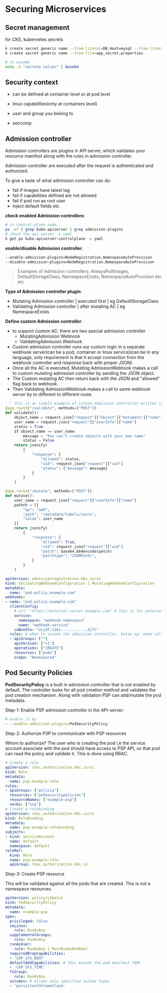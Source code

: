 # Securing Microservices

## Secret management

for CKS, kubernetes secrets

```sh
k create secret generic name --from-literal=DB_Host=mysql --from-literal=DB_Password=mysql
k create secret generic name --from-file=app_secret.properties

# to encode
echo -n "secrete values" | base64
```

## Security context

- can be defined at container level or at pod level

- linux capabilities(only at containers level)
- user and group you belong to
- seccomp

## Admission controller

Admission controllers are plugins in API server, which validates your resource manifest along with the rules in admission controller.

Admission controller are executed after the request is authenticated and authorized.

To give a taste of what admission controller can do:

- fail if images have latest tag
- fail if capabilities defined are not allowed
- fail if pod run as root user
- inject default fields etc

**check enabled Admission controllers**:

```sh
# in control-plane node,
ps -ef | grep kube-apiserver | grep admission-plugins
# check the api-server -o yaml
k get po kube-apiserver-controlplane -o yaml
```

**enable/disable Admission controller**:

```sh
--enable-admission-plugins=NodeRegistration,NamespaceAutoProvision
--disable-admission-plugins=NodeRegistration,NamespaceAutoProvision
```

> Examples of Admission controllers: AlwaysPullImages, DefaultStorageClass, NamespaceExists, NamespaceAutoProvision etc etc

**Type of Admission controller plugin**:

- Mutating Admission controller | executed first | eg DefaultStorageClass
- Validating Admission controller | after mutating AC | eg NamespaceExists

**Define custom Admission controller**:

- to support custom AC: there are two special admission controller
  - MutatingAdmission Webhook
  - ValidatingAdmission Webhook
- Custom admission controller runs our custom logic in a separate webhook server(can be a pod, container or linux service)(can be in any language, only requirement is that it accept connection from the webhook controller and response back with proper JSON).
- Once all the AC is executed, Mutating AdmissionWebhook makes a call to custom mutating admission controller by sending the JSON object.
- The Custom mutating AC then return back with the JSON and "allowed" flag back to webhook.
- Then Validating AdmissionWebhook makes a call to same webhook server by to different to different route.

```py
''' this is an simple example of custom admission controller written in python'''
@app.route("/validate", methods=["POST"])
def validate():
    object_name = request.json["request"]["object"]["metadata"]["name"]
    user_name = request.json["request"]["userInfo"]["name"]
    status = True
    if object_name == user_name:
        message = "You can't create objects with your own name"
        status = False
    return jsonify(
        {
            "response": {
                "allowed": status,
                "uid": request.json["request"]["uid"]
                "status": {"message": message}
            }
        }
    )

@app.route("/mutate", methods=["POST"])
def mutate():
    user_name = request.json["request"]["userInfo"]["name"]
    pathch = [{
        "op": "add",
        "path": "/metadata/labels/users",
        "value": user_name
    }]
    return jsonify(
        {
            "response": {
                "allowed": True,
                "uid": request.json["request"]["uid"]
                "patch": base64.b64encode(patch)
                "patchtype": "JSONPathc",
            }
        }
    )
```

```yaml
apiVersion: admissionregistration.k8s.io/v1
kind: ValidatingWebhookConfiguration | MutatingWebhookConfiguration
metadata:
  name: "pod-policy.example.com"
webhooks:
- name: "pod-policy.example.com"
  clientConfig:
    # url: "https://external-server.example.com" # this is for external server
    service:
      namespace: "webhook-namespace"
      name: "webhook-service"
    caBundle: "asjdf;laks............djfl"
  rules: # when to invoke the admission controller, below eg: make call only when pods are created
  - apiGroups: [""]
    apiVersion: ["v1"]
    operations: ["CREATE"]
    resources: ["pods"]
    scope: "Namespaced"

```

## Pod Security Policies

**PodSecurityPolicy** is a built in admission controller that is not enabled by default. The controller looks for all pod creation method and validates the pod creation mechanism. Along with validation PSP can add/mutate the pod metadata.

Step-1: Enable PSP admission controller in the API-server:

```sh
# enable it by
- --enable-admisison-plugins=PodSecurityPolicy
```

Step-2: Authorize PSP to communicate with PSP resources

Whom to authorize? The user who is creating the pod i,e the service account associate with the pod should have access to PSP API, so that pod can read the policy and validate it. This is done using RBAC.

```yaml
# Create a role
apiVersion: rbac.authorization.k8s.io/v1
kind: Role
metadata:
  name: psp-example-role
rules:
- apiGroups: ["policiy"]
  resources: ["podsecuritypolicies"]
  resourceNames: ["example-psp"]
  verbs: ["use"]
# Create a rolebinding
apiVersion: rbac.authorization.k8s.io/v1
kind: RoleBinding
metadata:
  name: psp-example-rolebinding
subjects:
- kind: ServiceAccount
  name: default
  namespace: default
roleRef:
  kind: Role
  name: psp-example-role
  apiGroup: rbac.authorization.k8s.io
```

Step-3: Create PSP resource

This will be validated against all the pods that are created. This is not a namespace resources.

```yaml
apiVersion: policy/v1beta1
kind: PodSecurityPolicy
metadata:
  name: example-psp
spec:
  privileged: false
  seLinux:
    rule: RunAsAny
  supplementalGroups:
    rule: RunAsAny
  runAsUser:
    rule: RunAsAny | MustRunAsNonRoot
  requiredDropCapabilities:
  - 'CAP_SYS_BOOT'
  defaultAddCapabilities: # this mutate the pod manifest YAML
  - 'CAP_SYS_TIME'
  fsGroup:
    rule: RunAsAny
  volumes: # allows only specified volume types
  - 'persistentVolumeClaim'
```
